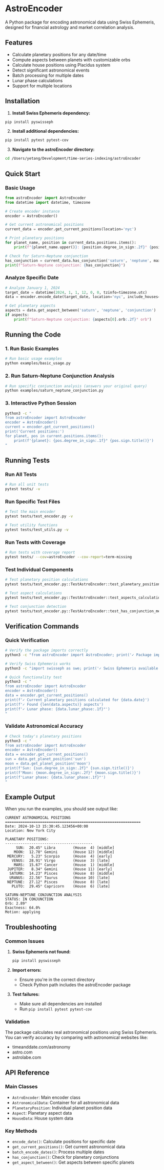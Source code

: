 # AstroEncoder

A Python package for encoding astronomical data using Swiss Ephemeris, designed for financial astrology and market correlation analysis.

## Features

- Calculate planetary positions for any date/time
- Compute aspects between planets with customizable orbs
- Calculate house positions using Placidus system
- Detect significant astronomical events
- Batch processing for multiple dates
- Lunar phase calculations
- Support for multiple locations

## Installation

1. **Install Swiss Ephemeris dependency:**
```bash
pip install pyswisseph
```

2. **Install additional dependencies:**
```bash
pip install pytest pytest-cov
```

3. **Navigate to the astroEncoder directory:**
```bash
cd /Users/yetang/Development/time-series-indexing/astroEncoder
```

## Quick Start

### Basic Usage

```python
from astroEncoder import AstroEncoder
from datetime import datetime, timezone

# Create encoder instance
encoder = AstroEncoder()

# Get current astronomical positions
current_data = encoder.get_current_positions(location='nyc')

# Print planetary positions
for planet_name, position in current_data.positions.items():
    print(f"{planet_name.upper()}: {position.degree_in_sign:.2f}° {position.sign.title()}")

# Check for Saturn-Neptune conjunction
has_conjunction = current_data.has_conjunction('saturn', 'neptune', max_orb=8.0)
print(f"Saturn-Neptune conjunction: {has_conjunction}")
```

### Analyze Specific Date

```python
# Analyze January 1, 2024
target_date = datetime(2024, 1, 1, 12, 0, 0, tzinfo=timezone.utc)
data = encoder.encode_date(target_date, location='nyc', include_houses=True)

# Get planetary aspects
aspects = data.get_aspect_between('saturn', 'neptune', 'conjunction')
if aspects:
    print(f"Saturn-Neptune conjunction: {aspects[0].orb:.2f}° orb")
```

## Running the Code

### 1. Run Basic Examples

```bash
# Run basic usage examples
python examples/basic_usage.py
```

### 2. Run Saturn-Neptune Conjunction Analysis

```bash
# Run specific conjunction analysis (answers your original query)
python examples/saturn_neptune_conjunction.py
```

### 3. Interactive Python Session

```bash
python3 -c "
from astroEncoder import AstroEncoder
encoder = AstroEncoder()
current = encoder.get_current_positions()
print('Current positions:')
for planet, pos in current.positions.items():
    print(f'{planet}: {pos.degree_in_sign:.1f}° {pos.sign.title()}')
"
```

## Running Tests

### Run All Tests
```bash
# Run all unit tests
pytest tests/ -v
```

### Run Specific Test Files
```bash
# Test the main encoder
pytest tests/test_encoder.py -v

# Test utility functions
pytest tests/test_utils.py -v
```

### Run Tests with Coverage
```bash
# Run tests with coverage report
pytest tests/ --cov=astroEncoder --cov-report=term-missing
```

### Test Individual Components
```bash
# Test planetary position calculations
pytest tests/test_encoder.py::TestAstroEncoder::test_planetary_positions -v

# Test aspect calculations
pytest tests/test_encoder.py::TestAstroEncoder::test_aspects_calculation -v

# Test conjunction detection
pytest tests/test_encoder.py::TestAstroEncoder::test_has_conjunction_method -v
```

## Verification Commands

### Quick Verification
```bash
# Verify the package imports correctly
python3 -c "from astroEncoder import AstroEncoder; print('✓ Package imports successfully')"

# Verify Swiss Ephemeris works
python3 -c "import swisseph as swe; print('✓ Swiss Ephemeris available')"

# Quick functionality test
python3 -c "
from astroEncoder import AstroEncoder
encoder = AstroEncoder()
data = encoder.get_current_positions()
print(f'✓ Current planetary positions calculated for {data.date}')
print(f'✓ Found {len(data.aspects)} aspects')
print(f'✓ Lunar phase: {data.lunar_phase:.1f}°')
"
```

### Validate Astronomical Accuracy
```bash
# Check today's planetary positions
python3 -c "
from astroEncoder import AstroEncoder
encoder = AstroEncoder()
data = encoder.get_current_positions()
sun = data.get_planet_position('sun')
moon = data.get_planet_position('moon')
print(f'Sun: {sun.degree_in_sign:.2f}° {sun.sign.title()}')
print(f'Moon: {moon.degree_in_sign:.2f}° {moon.sign.title()}')
print(f'Lunar phase: {data.lunar_phase:.1f}°')
"
```

## Example Output

When you run the examples, you should see output like:

```
CURRENT ASTRONOMICAL POSITIONS
==============================================================
Date: 2024-10-13 15:30:45.123456+00:00
Location: New York City

PLANETARY POSITIONS:
----------------------------------------
     SUN:  20.45° Libra        (House  4) [middle]
    MOON:  12.78° Gemini       (House 12) [middle]
 MERCURY:   5.23° Scorpio      (House  4) [early]
   VENUS:  28.91° Virgo        (House  3) [late]
    MARS:  15.67° Cancer       (House  1) [middle]
 JUPITER:   8.34° Gemini       (House 11) [early]
  SATURN:  14.23° Pisces       (House  8) [middle]
  URANUS:  22.56° Taurus       (House 10) [late]
 NEPTUNE:  27.12° Pisces       (House  8) [late]
   PLUTO:  29.45° Capricorn    (House  6) [late]

SATURN-NEPTUNE CONJUNCTION ANALYSIS
STATUS: IN CONJUNCTION
Orb: 2.89°
Exactness: 64.0%
Motion: applying
```

## Troubleshooting

### Common Issues

1. **Swiss Ephemeris not found:**
   ```bash
   pip install pyswisseph
   ```

2. **Import errors:**
   - Ensure you're in the correct directory
   - Check Python path includes the astroEncoder package

3. **Test failures:**
   - Make sure all dependencies are installed
   - Run `pip install pytest pytest-cov`

### Validation

The package calculates real astronomical positions using Swiss Ephemeris. You can verify accuracy by comparing with astronomical websites like:
- timeanddate.com/astronomy
- astro.com
- astrolabe.com

## API Reference

### Main Classes

- `AstroEncoder`: Main encoder class
- `AstronomicalData`: Container for all astronomical data
- `PlanetaryPosition`: Individual planet position data
- `Aspect`: Planetary aspect data
- `HouseData`: House system data

### Key Methods

- `encode_date()`: Calculate positions for specific date
- `get_current_positions()`: Get current astronomical data
- `batch_encode_dates()`: Process multiple dates
- `has_conjunction()`: Check for planetary conjunctions
- `get_aspect_between()`: Get aspects between specific planets